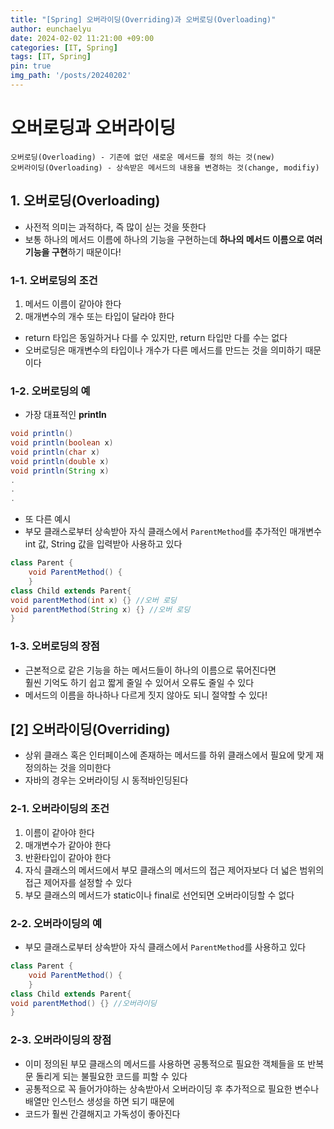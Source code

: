 ```yaml
---
title: "[Spring] 오버라이딩(Overriding)과 오버로딩(Overloading)"
author: eunchaelyu
date: 2024-02-02 11:21:00 +09:00
categories: [IT, Spring]
tags: [IT, Spring]
pin: true
img_path: '/posts/20240202'
---
```


# 오버로딩과 오버라이딩  
    오버로딩(Overloading) - 기존에 없던 새로운 메서드를 정의 하는 것(new)    
    오버라이딩(Overloading) - 상속받은 메서드의 내용을 변경하는 것(change, modifiy)    
  
## 1. 오버로딩(Overloading)
  - 사전적 의미는 과적하다, 즉 많이 싣는 것을 뜻한다
  - 보통 하나의 메서드 이름에 하나의 기능을 구현하는데 **하나의 메서드 이름으로 여러 기능을 구현**하기 때문이다!    

### 1-1. 오버로딩의 조건    
  1) 메서드 이름이 같아야 한다  
  2) 매개변수의 개수 또는 타입이 달라야 한다      
  - return 타입은 동일하거나 다를 수 있지만, return 타입만 다를 수는 없다         
  - 오버로딩은 매개변수의 타입이나 개수가 다른 메서드를 만드는 것을 의미하기 때문이다         

### 1-2. 오버로딩의 예   
  - 가장 대표적인 **println**
```java  
void println()  
void println(boolean x)  
void println(char x)  
void println(double x)  
void println(String x)  
.  
.  
.  
```  
  - 또 다른 예시
  - 부모 클래스로부터 상속받아 자식 클래스에서 ``ParentMethod``를 추가적인 매개변수 int 값, String 값을 입력받아 사용하고 있다      
```java
class Parent {
	void ParentMethod() {
	}
class Child extends Parent{
void parentMethod(int x) {} //오버 로딩
void parentMethod(String x) {} //오버 로딩
}
```
### 1-3. 오버로딩의 장점        
  - 근본적으로 같은 기능을 하는 메서드들이 하나의 이름으로 묶어진다면    
    훨씬 기억도 하기 쉽고 짧게 줄일 수 있어서 오류도 줄일 수 있다          
  - 메서드의 이름을 하나하나 다르게 짓지 않아도 되니 절약할 수 있다!        
  
## [2] 오버라이딩(Overriding)         
  - 상위 클래스 혹은 인터페이스에 존재하는 메서드를 하위 클래스에서 필요에 맞게 재정의하는 것을 의미한다         
  - 자바의 경우는 오버라이딩 시 동적바인딩된다    

### 2-1. 오버라이딩의 조건        
  1) 이름이 같아야 한다    
  2) 매개변수가 같아야 한다      
  3) 반환타입이 같아야 한다               
  4) 자식 클래스의 메서드에서 부모 클래스의 메서드의 접근 제어자보다 더 넓은 범위의 접근 제어자를 설정할 수 있다    
  5) 부모 클래스의 메서드가 static이나 final로 선언되면 오버라이딩할 수 없다    
     
### 2-2. 오버라이딩의 예 
  - 부모 클래스로부터 상속받아 자식 클래스에서 ``ParentMethod``를 사용하고 있다     
```java
class Parent {
	void ParentMethod() {
	}
class Child extends Parent{
void parentMethod() {} //오버라이딩
}
```

### 2-3. 오버라이딩의 장점    
  - 이미 정의된 부모 클래스의 메서드를 사용하면 공통적으로 필요한 객체들을 
    또 반복문 돌리게 되는 불필요한 코드를 피할 수 있다  
  - 공통적으로 꼭 들어가야하는 상속받아서 오버라이딩 후 추가적으로 필요한 변수나 배열만 인스턴스 생성을 하면 되기 때문에
  - 코드가 훨씬 간결해지고 가독성이 좋아진다     
